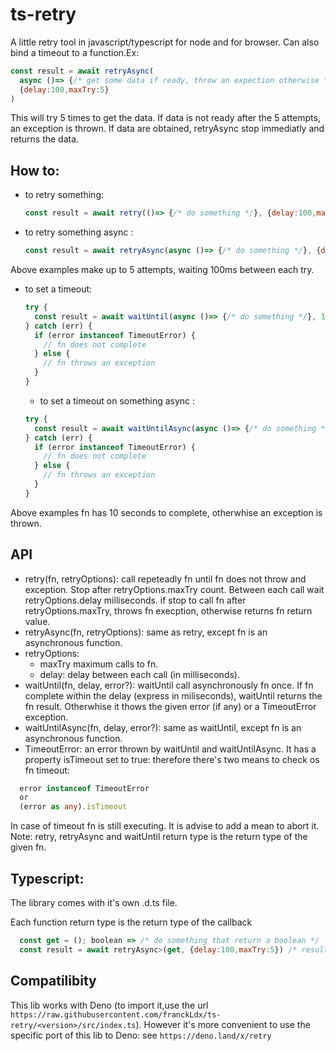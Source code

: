 # ts-retry
A little retry tool in javascript/typescript for node and for browser. Can also bind a timeout to a function.Ex:
```javascript
const result = await retryAsync(
  async ()=> {/* get some data if ready, throw an expection otherwise */}, 
  {delay:100,maxTry:5}
)
```
This will try 5 times to get the data. If data is not ready after the 5 attempts,
an exception is thrown. If data are obtained, retryAsync stop immediatly and returns
the data. 

## How to:
* to retry something: 
  ```javascript
  const result = await retry(()=> {/* do something */}, {delay:100,maxTry:5})
  ```
* to retry something async : 
  ```javascript
  const result = await retryAsync(async ()=> {/* do something */}, {delay:100,maxTry:5})
  ```
Above examples make up to 5 attempts, waiting 100ms between each try.

* to set a timeout: 
  ```typescript
  try {
    const result = await waitUntil(async ()=> {/* do something */}, 10000);
  } catch (err) {
    if (error instanceof TimeoutError) {
      // fn does not complete
    } else {
      // fn throws an exception
    }
  }
  ```
  * to set a timeout on something async : 
  ```typescript
  try {
    const result = await waitUntilAsync(async ()=> {/* do something */}, 10000);
  } catch (err) {
    if (error instanceof TimeoutError) {
      // fn does not complete
    } else {
      // fn throws an exception
    }
  }
  ```
Above examples fn has 10 seconds to complete, otherwhise an exception is thrown.

## API
* retry(fn, retryOptions): call repeteadly fn until fn does not throw and exception. Stop after retryOptions.maxTry count. Between each call wait retryOptions.delay milliseconds.
if stop to call fn after retryOptions.maxTry, throws fn execption, otherwise returns fn return value.
* retryAsync(fn, retryOptions): same as retry, except fn is an asynchronous function.
* retryOptions:
  - maxTry maximum calls to fn.
  - delay: delay between each call (in milliseconds).
* waitUntil<T>(fn<T>, delay, error?): waitUntil call asynchronously fn once. If fn complete within the delay (express in miliseconds), waitUntil returns the fn result. Otherwhise it thows the given error (if any) or a TimeoutError exception.
* waitUntilAsync<T>(fn<T>, delay, error?): same as waitUntil, except fn is an asynchronous function.
* TimeoutError: an error thrown by waitUntil and waitUntilAsync. It has a property isTimeout set to true: therefore there's two means to check os fn timeout:
```typescript
  error instanceof TimeoutError
  or
  (error as any).isTimeout
```
In case of timeout fn is still executing. It is advise to add a mean to abort it.
Note: retry, retryAsync and waitUntil return type is the return type of the given fn.

## Typescript:
The library comes with it's own .d.ts file. 

Each function return type is the return type of the callback 
```javascript
  const get = (); boolean => /* do something that return a boolean */
  const result = await retryAsync>(get, {delay:100,maxTry:5}) /* result is a boolean */
```

## Compatilibity
This lib works with Deno (to import it,use the url `https://raw.githubusercontent.com/franckLdx/ts-retry/<version>/src/index.ts`). However it's more convenient to use the specific port of this lib to Deno: see `https://deno.land/x/retry`
